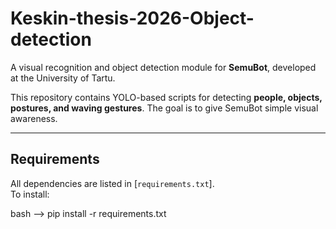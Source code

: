 #  Keskin-thesis-2026-Object-detection

A visual recognition and object detection module for **SemuBot**, developed at the University of Tartu.

This repository contains YOLO-based scripts for detecting **people, objects, postures, and waving gestures**.
The goal is to give SemuBot simple visual awareness.

---

##  Requirements

All dependencies are listed in [`requirements.txt`].  
To install:

bash --> pip install -r requirements.txt
